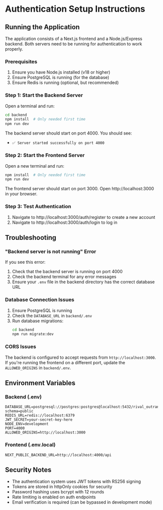 # Authentication Setup Instructions

## Running the Application

The application consists of a Next.js frontend and a Node.js/Express backend. Both servers need to be running for authentication to work properly.

### Prerequisites

1. Ensure you have Node.js installed (v18 or higher)
2. Ensure PostgreSQL is running (for the database)
3. Ensure Redis is running (optional, but recommended)

### Step 1: Start the Backend Server

Open a terminal and run:

```bash
cd backend
npm install  # Only needed first time
npm run dev
```

The backend server should start on port 4000. You should see:
- `✅ Server started successfully on port 4000`

### Step 2: Start the Frontend Server

Open a new terminal and run:

```bash
npm install  # Only needed first time
npm run dev
```

The frontend server should start on port 3000. Open http://localhost:3000 in your browser.

### Step 3: Test Authentication

1. Navigate to http://localhost:3000/auth/register to create a new account
2. Navigate to http://localhost:3000/auth/login to log in

## Troubleshooting

### "Backend server is not running" Error

If you see this error:
1. Check that the backend server is running on port 4000
2. Check the backend terminal for any error messages
3. Ensure your `.env` file in the backend directory has the correct database URL

### Database Connection Issues

1. Ensure PostgreSQL is running
2. Check the `DATABASE_URL` in `backend/.env`
3. Run database migrations:
   ```bash
   cd backend
   npm run migrate:dev
   ```

### CORS Issues

The backend is configured to accept requests from `http://localhost:3000`. If you're running the frontend on a different port, update the `ALLOWED_ORIGINS` in `backend/.env`.

## Environment Variables

### Backend (.env)
```env
DATABASE_URL=postgresql://postgres:postgres@localhost:5432/rival_outranker?schema=public
REDIS_URL=redis://localhost:6379
JWT_SECRET=your-secret-key-here
NODE_ENV=development
PORT=4000
ALLOWED_ORIGINS=http://localhost:3000
```

### Frontend (.env.local)
```env
NEXT_PUBLIC_BACKEND_URL=http://localhost:4000/api
```

## Security Notes

- The authentication system uses JWT tokens with RS256 signing
- Tokens are stored in httpOnly cookies for security
- Password hashing uses bcrypt with 12 rounds
- Rate limiting is enabled on auth endpoints
- Email verification is required (can be bypassed in development mode)